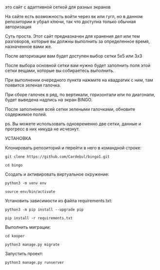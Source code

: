 это сайт с адаптивной сеткой для разных экранов

На сайте есть возможность войти через вк или гугл, но в данном репозитории я убрал ключи, так что доступна только обычная авторизация

Суть проста. Этот сайт предназначен для хранения дел или тем разговоров, которые вы должны выполнить за определенное время, назначенное вами же.

После авторизации вам будет доступен выбор сетки 5х5 или 3х3

После выбора основной сетки вам нужно будет заполнить поля этой сетки вещами, которые вы собираетесь выполнить.

При выполнении очередного пункта нажмите на квадратик с ним, там появится зеленая галочка.

При сборе галочек в ряд, по вертикали, горизонтали или по диагонали, будет выведена надпись на экран BINGO.

После заполнения всей сетки зелеными галочками, обновите содержимое полей.

ps. Вы можете использовать одновременно две сетки, данные и прогресс в них никуда не исчезнут.

УСТАНОВКА


Клонировать репозиторий и перейти в него в командной строке:

```
git clone https://github.com/Cardebul/bingo1.git
```

```
cd bingo
```

Cоздать и активировать виртуальное окружение:

```
python3 -m venv env
```

```
source env/bin/activate
```

Установить зависимости из файла requirements.txt:

```
python3 -m pip install --upgrade pip
```

```
pip install -r requirements.txt
```

Выполнить миграции:

```
cd kooper
```



```
python3 manage.py migrate
```

Запустить проект:

```
python3 manage.py runserver
```
